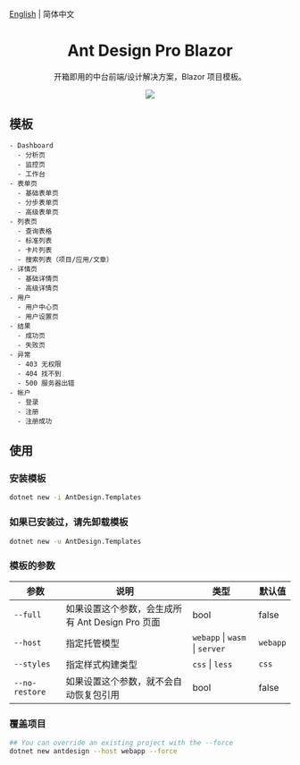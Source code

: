 [English](./README.md) | 简体中文 

<h1 align="center">Ant Design Pro Blazor</h1>

<div align="center">

开箱即用的中台前端/设计解决方案，Blazor 项目模板。

![](https://user-images.githubusercontent.com/8186664/44953195-581e3d80-aec4-11e8-8dcb-54b9db38ec11.png)

</div>

## 模板

```
- Dashboard
  - 分析页
  - 监控页
  - 工作台
- 表单页
  - 基础表单页
  - 分步表单页
  - 高级表单页
- 列表页
  - 查询表格
  - 标准列表
  - 卡片列表
  - 搜索列表（项目/应用/文章）
- 详情页
  - 基础详情页
  - 高级详情页
- 用户
  - 用户中心页
  - 用户设置页
- 结果
  - 成功页
  - 失败页
- 异常
  - 403 无权限
  - 404 找不到
  - 500 服务器出错
- 帐户
  - 登录
  - 注册
  - 注册成功
```

## 使用

### 安装模板
```bash
dotnet new -i AntDesign.Templates
```

### 如果已安装过，请先卸载模板
```bash
dotnet new -u AntDesign.Templates
```

### 模板的参数

| 参数              | 说明                                             | 类型                           | 默认值 |
| ----------------- | ------------------------------------------------ | ------------------------------ | ------ |
| `--full`          | 如果设置这个参数，会生成所有 Ant Design Pro 页面   | bool                           | false  |
| `--host`          | 指定托管模型                                     | `webapp` \| `wasm` \| `server` | `webapp` |
| `--styles`        | 指定样式构建类型                                 |  `css` \| `less`                | `css` |
| `--no-restore`    | 如果设置这个参数，就不会自动恢复包引用             | bool                           | false  |


### 覆盖项目
```bash
## You can override an existing project with the --force
dotnet new antdesign --host webapp --force
```
